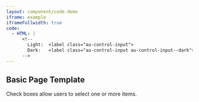 ```yaml
---
layout: component/code-demo
iframe: example
iframeFullwidth: true
code:
  - HTML: |
      <!--
        Light:  <label class="au-control-input">
        Dark:   <label class="au-control-input au-control-input--dark">
      -->
---
```

## Basic Page Template

Check boxes allow users to select one or more items.
